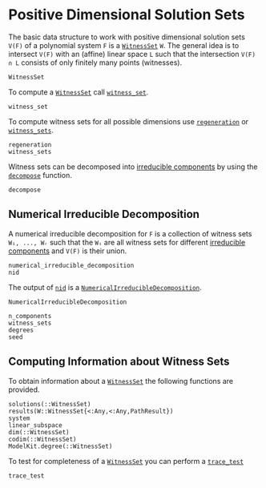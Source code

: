 # Positive Dimensional Solution Sets

The basic data structure to work with positive dimensional solution sets ``V(F)`` of a polynomial system ``F`` is a [`WitnessSet`](@ref) ``W``.
The general idea is to intersect ``V(F)`` with an (affine) linear space ``L`` such that
the intersection ``V(F) ∩ L`` consists of only finitely many points (witnesses).

```@docs
WitnessSet
```

To compute a [`WitnessSet`](@ref) call [`witness_set`](@ref). 

```@docs
witness_set
```

To compute witness sets for all possible dimensions use [`regeneration`](@ref) or [`witness_sets`](@ref).

```@docs
regeneration
witness_sets
```

Witness sets can be decomposed into [irreducible components](https://en.wikipedia.org/wiki/Irreducible_component) by using the [`decompose`](@ref) function.

```@docs
decompose
```

## Numerical Irreducible Decomposition

A numerical irreducible decomposition for ``F`` is a collection of witness sets ``W₁, ..., Wᵣ`` such that the ``Wᵢ`` are all witness sets for different [irreducible components](https://en.wikipedia.org/wiki/Irreducible_component) and ``V(F)`` is their union. 

```@docs
numerical_irreducible_decomposition
nid
```

The output of [`nid`](@ref) is a [`NumericalIrreducibleDecomposition`](@ref).

```@docs
NumericalIrreducibleDecomposition
```

```@docs
n_components
witness_sets
degrees
seed
```


## Computing Information about Witness Sets

To obtain information about a [`WitnessSet`](@ref) the following functions are provided.
```@docs
solutions(::WitnessSet)
results(W::WitnessSet{<:Any,<:Any,PathResult})
system
linear_subspace
dim(::WitnessSet)
codim(::WitnessSet)
ModelKit.degree(::WitnessSet)
```

To test for completeness of a [`WitnessSet`](@ref) you can perform a [`trace_test`](@ref)
```@docs
trace_test
```
